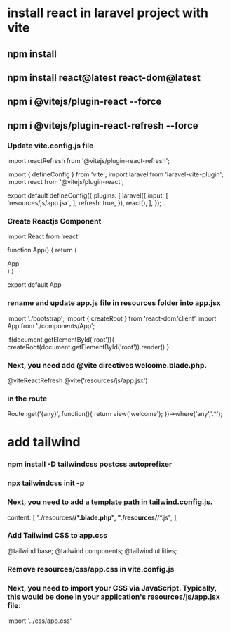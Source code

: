 # install react in laravel project with vite
## npm install
## npm install react@latest react-dom@latest
## npm i @vitejs/plugin-react --force
## npm i @vitejs/plugin-react-refresh --force
### Update vite.config.js file
import reactRefresh from '@vitejs/plugin-react-refresh';


import { defineConfig } from 'vite';
import laravel from 'laravel-vite-plugin';
import react from '@vitejs/plugin-react';

export default defineConfig({
    plugins: [
        laravel({
            input: [
                'resources/js/app.jsx',
            ],
            refresh: true,
        }),
        react(),
    ],
});
..
### Create Reactjs Component
import React from 'react'

function App() {
  return (
    <div>App</div>
  )
}

export default App

### rename and update app.js file in resources folder into app.jsx
import './bootstrap';
import { createRoot } from 'react-dom/client'
import App from './components/App';

if(document.getElementById('root')){
    createRoot(document.getElementById('root')).render(<App />)
}

### Next, you need add @vite directives welcome.blade.php.
<!DOCTYPE html>
<html>
<head>
	<meta charset="utf-8">
	<meta name="viewport" content="width=device-width, initial-scale=1">
	<title>How To Install React in Laravel 9 with Vite</title>

   @viteReactRefresh
    @vite('resources/js/app.jsx')

</head>
<body>
	<div id="app"></div>
</body>
</html>

### in the route 
Route::get('{any}', function(){
    return view('welcome');
})->where('any','.*');

# add tailwind
### npm install -D tailwindcss postcss autoprefixer
### npx tailwindcss init -p
### Next, you need to add a template path in tailwind.config.js.
content: [
    "./resources/**/*.blade.php",
    "./resources/**/*.js",
  ],
### Add Tailwind CSS to app.css
@tailwind base;
@tailwind components;
@tailwind utilities;

### Remove resources/css/app.css in vite.config.js
### Next,  you need to import your CSS via JavaScript. Typically, this would be done in your application's resources/js/app.jsx file:
import '../css/app.css'